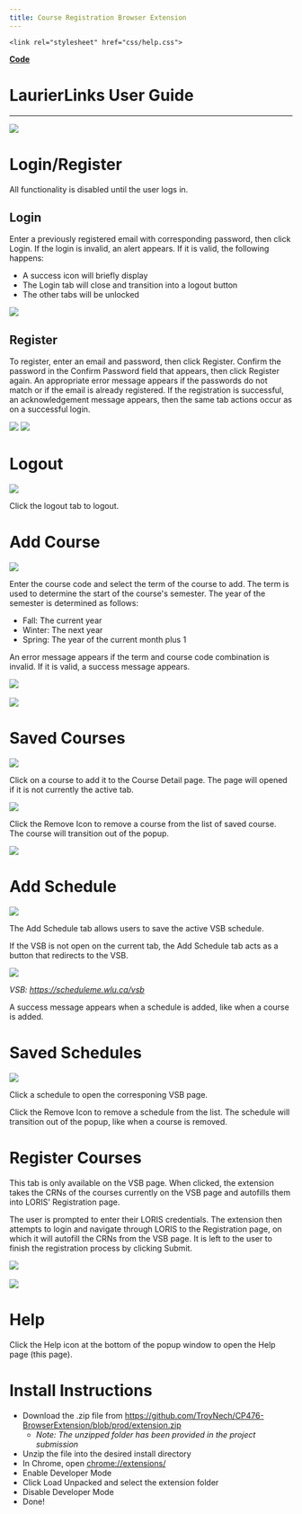 ```yaml
---
title: Course Registration Browser Extension
---   
```


<head>
    <base href="../">

    <link rel="stylesheet" href="css/help.css">
</head>

**[Code](https://github.com/TroyNech/CP476-BrowserExtension)**

<body>
    <h1>LaurierLinks User Guide</h1>
    <hr>
    <img src="images/help/extension.png">
    <h1>Login/Register</h1>
    <p>All functionality is disabled until the user logs in.</p>
    <h2>Login</h2>
    <p>Enter a previously registered email with corresponding password, then click Login. If the login is invalid, an alert
        appears. If it is valid, the following happens:</p>
    <ul>
        <li>A success icon will briefly display</li>
        <li>The Login tab will close and transition into a logout button</li>
        <li>The other tabs will be unlocked</li>
    </ul>
    <img src="images/help/successfulLogin.png">
    <h2>Register</h2>
    <p>To register, enter an email and password, then click Register. Confirm the password in the Confirm Password field that
        appears, then click Register again. An appropriate error message appears if the passwords do not match or if the
        email is already registered. If the registration is successful, an acknowledgement message appears, then the same
        tab actions occur as on a successful login.</p>
    <img src="images/help/register.png">
    <img src="images/help/successfulRegister.png">
    <h1>Logout</h1>
    <img src="images/help/logout.png">
    <p>Click the logout tab to logout.</p>
    <h1>Add Course</h1>
    <img src="images/help/addCourse.png">
    <p>Enter the course code and select the term of the course to add. The term is used to determine the start of the course's
        semester. The year of the semester is determined as follows:</p>
    <ul>
        <li>Fall: The current year</li>
        <li>Winter: The next year</li>
        <li>Spring: The year of the current month plus 1</li>
    </ul>
    <p>An error message appears if the term and course code combination is invalid. If it is valid, a success message appears.</p>
    <img src="images/help/invalidCourse.png">
    <br>
    <br>
    <img src="images/help/courseAdded.png">
    <h1>Saved Courses</h1>
    <img src="images/help/savedCourses.png">
    <p>Click on a course to add it to the Course Detail page. The page will opened if it is not currently the active tab.</p>
    <img src="images/help/courseDetail.png">
    <p>Click the Remove Icon to remove a course from the list of saved course. The course will transition out of the popup.</p>
    <img src="images/help/removingCourse.gif">
    <h1>Add Schedule</h1>
    <img src="images/help/addSchedule.png">
    <p>The Add Schedule tab allows users to save the active VSB schedule.</p>
    <p>If the VSB is not open on the current tab, the Add Schedule tab acts as a button that redirects to the VSB.</p>
    <img src="images/help/addScheduleRedirect.png">
    <p>
        <em>VSB:
            <a href="https://scheduleme.wlu.ca/vsb" target="_blank">https://scheduleme.wlu.ca/vsb</a>
        </em>
    </p>
    <p>A success message appears when a schedule is added, like when a course is added.</p>
    <h1>Saved Schedules</h1>
    <img src="images/help/savedSchedules.png">
    <p>Click a schedule to open the corresponing VSB page.</p>
    <p>Click the Remove Icon to remove a schedule from the list. The schedule will transition out of the popup, like when a
        course is removed.</p>
    <h1>Register Courses</h1>
    <p>This tab is only available on the VSB page. When clicked, the extension takes the CRNs of the courses currently on the
        VSB page and autofills them into LORIS' Registration page.</p>
    <p>The user is prompted to enter their LORIS credentials. The extension then attempts to login and navigate through LORIS
        to the Registration page, on which it will autofill the CRNs from the VSB page. It is left to the user to finish
        the registration process by clicking Submit.</p>
    <img src="images/help/vsbCrns.png">
    <br>
    <br>
    <img src="images/help/registration.gif" style="max-width: 600px">
    <h1>Help</h1>
    <p>Click the Help icon at the bottom of the popup window to open the Help page (this page).</p>
    <h1>Install Instructions</h1>
    <ul>
        <li>Download the .zip file from
            <a href="https://github.com/TroyNech/CP476-BrowserExtension/blob/prod/extension.zip" target="_blank">https://github.com/TroyNech/CP476-BrowserExtension/blob/prod/extension.zip</a>
            <ul>
                <li>
                    <em>Note: The unzipped folder has been provided in the project submission</em>
                </li>
            </ul>
        </li>
        <li>Unzip the file into the desired install directory</li>
        <li>In Chrome, open
            <a href="chrome://extensions/" target="_blank">chrome://extensions/</a>
        </li>
        <li>Enable Developer Mode</li>
        <li>Click Load Unpacked and select the extension folder</li>
        <li>Disable Developer Mode</li>
        <li>Done!</li>
    </ul>
</body>